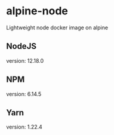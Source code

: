 # alpine-node
Lightweight node docker image on alpine

## NodeJS
version: 12.18.0

## NPM
version: 6.14.5

## Yarn
version: 1.22.4
